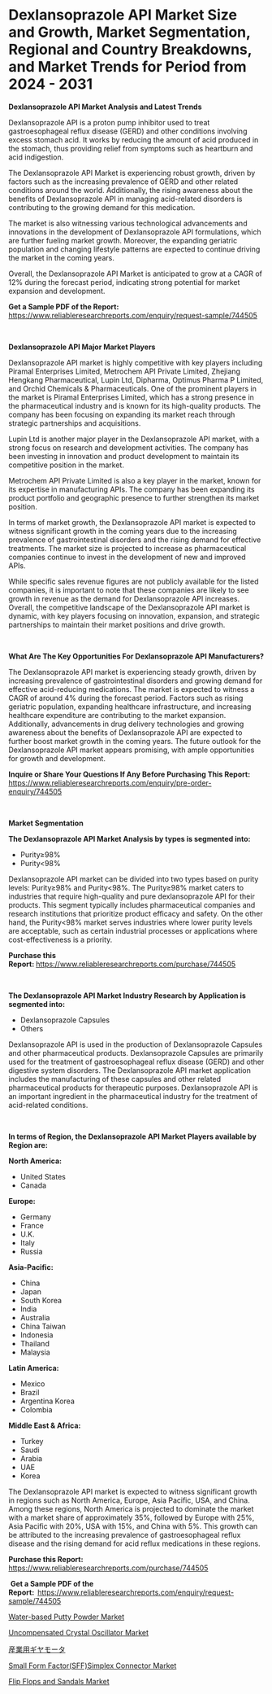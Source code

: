 <p><h1>Dexlansoprazole API Market Size and Growth, Market Segmentation, Regional and Country Breakdowns, and Market Trends for Period from 2024 -  2031</h1></p><p><strong>Dexlansoprazole API Market Analysis and Latest Trends</strong></p>
<p><p>Dexlansoprazole API is a proton pump inhibitor used to treat gastroesophageal reflux disease (GERD) and other conditions involving excess stomach acid. It works by reducing the amount of acid produced in the stomach, thus providing relief from symptoms such as heartburn and acid indigestion.</p><p>The Dexlansoprazole API Market is experiencing robust growth, driven by factors such as the increasing prevalence of GERD and other related conditions around the world. Additionally, the rising awareness about the benefits of Dexlansoprazole API in managing acid-related disorders is contributing to the growing demand for this medication.</p><p>The market is also witnessing various technological advancements and innovations in the development of Dexlansoprazole API formulations, which are further fueling market growth. Moreover, the expanding geriatric population and changing lifestyle patterns are expected to continue driving the market in the coming years.</p><p>Overall, the Dexlansoprazole API Market is anticipated to grow at a CAGR of 12% during the forecast period, indicating strong potential for market expansion and development.</p></p>
<p><strong>Get a Sample PDF of the Report:&nbsp;</strong> <a href="https://www.reliableresearchreports.com/enquiry/request-sample/744505">https://www.reliableresearchreports.com/enquiry/request-sample/744505</a></p>
<p>&nbsp;</p>
<p><strong>Dexlansoprazole API Major Market Players</strong></p>
<p><p>Dexlansoprazole API market is highly competitive with key players including Piramal Enterprises Limited, Metrochem API Private Limited, Zhejiang Hengkang Pharmaceutical, Lupin Ltd, Dipharma, Optimus Pharma P Limited, and Orchid Chemicals & Pharmaceuticals. One of the prominent players in the market is Piramal Enterprises Limited, which has a strong presence in the pharmaceutical industry and is known for its high-quality products. The company has been focusing on expanding its market reach through strategic partnerships and acquisitions.</p><p>Lupin Ltd is another major player in the Dexlansoprazole API market, with a strong focus on research and development activities. The company has been investing in innovation and product development to maintain its competitive position in the market. </p><p>Metrochem API Private Limited is also a key player in the market, known for its expertise in manufacturing APIs. The company has been expanding its product portfolio and geographic presence to further strengthen its market position.</p><p>In terms of market growth, the Dexlansoprazole API market is expected to witness significant growth in the coming years due to the increasing prevalence of gastrointestinal disorders and the rising demand for effective treatments. The market size is projected to increase as pharmaceutical companies continue to invest in the development of new and improved APIs.</p><p>While specific sales revenue figures are not publicly available for the listed companies, it is important to note that these companies are likely to see growth in revenue as the demand for Dexlansoprazole API increases. Overall, the competitive landscape of the Dexlansoprazole API market is dynamic, with key players focusing on innovation, expansion, and strategic partnerships to maintain their market positions and drive growth.</p></p>
<p>&nbsp;</p>
<p><strong>What Are The Key Opportunities For Dexlansoprazole API Manufacturers?</strong></p>
<p><p>The Dexlansoprazole API market is experiencing steady growth, driven by increasing prevalence of gastrointestinal disorders and growing demand for effective acid-reducing medications. The market is expected to witness a CAGR of around 4% during the forecast period. Factors such as rising geriatric population, expanding healthcare infrastructure, and increasing healthcare expenditure are contributing to the market expansion. Additionally, advancements in drug delivery technologies and growing awareness about the benefits of Dexlansoprazole API are expected to further boost market growth in the coming years. The future outlook for the Dexlansoprazole API market appears promising, with ample opportunities for growth and development.</p></p>
<p><strong>Inquire or Share Your Questions If Any Before Purchasing This Report:</strong> <a href="https://www.reliableresearchreports.com/enquiry/pre-order-enquiry/744505">https://www.reliableresearchreports.com/enquiry/pre-order-enquiry/744505</a></p>
<p>&nbsp;</p>
<p><strong>Market Segmentation</strong></p>
<p><strong>The Dexlansoprazole API Market Analysis by types is segmented into:</strong></p>
<p><ul><li>Purity≥98%</li><li>Purity<98%</li></ul></p>
<p><p>Dexlansoprazole API market can be divided into two types based on purity levels: Purity≥98% and Purity<98%. The Purity≥98% market caters to industries that require high-quality and pure dexlansoprazole API for their products. This segment typically includes pharmaceutical companies and research institutions that prioritize product efficacy and safety. On the other hand, the Purity<98% market serves industries where lower purity levels are acceptable, such as certain industrial processes or applications where cost-effectiveness is a priority.</p></p>
<p><strong>Purchase this Report:&nbsp;</strong><a href="https://www.reliableresearchreports.com/purchase/744505">https://www.reliableresearchreports.com/purchase/744505</a></p>
<p>&nbsp;</p>
<p><strong>The Dexlansoprazole API Market Industry Research by Application is segmented into:</strong></p>
<p><ul><li>Dexlansoprazole Capsules</li><li>Others</li></ul></p>
<p><p>Dexlansoprazole API is used in the production of Dexlansoprazole Capsules and other pharmaceutical products. Dexlansoprazole Capsules are primarily used for the treatment of gastroesophageal reflux disease (GERD) and other digestive system disorders. The Dexlansoprazole API market application includes the manufacturing of these capsules and other related pharmaceutical products for therapeutic purposes. Dexlansoprazole API is an important ingredient in the pharmaceutical industry for the treatment of acid-related conditions.</p></p>
<p>&nbsp;</p>
<p><strong>In terms of Region, the Dexlansoprazole API Market Players available by Region are:</strong></p>
<p>
    <p> <strong> North America: </strong>
        <ul>
            <li>United States</li>
            <li>Canada</li>
        </ul>
        </p> 
    <p> <strong> Europe: </strong>
        <ul>
            <li>Germany</li>
            <li>France</li>
            <li>U.K.</li>
            <li>Italy</li>
            <li>Russia</li>
        </ul>
        </p> 
    <p> <strong> Asia-Pacific: </strong>
        <ul>
            <li>China</li>
            <li>Japan</li>
            <li>South Korea</li>
            <li>India</li>
            <li>Australia</li>
            <li>China Taiwan</li>
            <li>Indonesia</li>
            <li>Thailand</li>
            <li>Malaysia</li>
        </ul>
        </p> 
    <p> <strong> Latin America: </strong>
        <ul>
            <li>Mexico</li>
            <li>Brazil</li>
            <li>Argentina Korea</li>
            <li>Colombia</li>
        </ul>
        </p> 
    <p> <strong> Middle East & Africa: </strong>
        <ul>
            <li>Turkey</li>
            <li>Saudi</li>
            <li>Arabia</li>
            <li>UAE</li>
            <li>Korea</li>
        </ul>
    </p>
    </p>
<p><p>The Dexlansoprazole API market is expected to witness significant growth in regions such as North America, Europe, Asia Pacific, USA, and China. Among these regions, North America is projected to dominate the market with a market share of approximately 35%, followed by Europe with 25%, Asia Pacific with 20%, USA with 15%, and China with 5%. This growth can be attributed to the increasing prevalence of gastroesophageal reflux disease and the rising demand for acid reflux medications in these regions.</p></p>
<p><strong>Purchase this Report: </strong><a href="https://www.reliableresearchreports.com/purchase/744505">https://www.reliableresearchreports.com/purchase/744505</a></p>
<p>&nbsp;<strong>Get a Sample PDF of the Report:&nbsp;&nbsp;</strong><a href="https://www.reliableresearchreports.com/enquiry/request-sample/744505">https://www.reliableresearchreports.com/enquiry/request-sample/744505</a></p>
<p><strong></strong></p>
<p><p><a href="https://chivalrous-flock-a86.notion.site/Water-based-Putty-Powder-Market-Dynamics-2024-2031-Also-about-Its-Market-Trends-Projections-and-O-901e8326dca84daf9d6d6d2802a467e3">Water-based Putty Powder Market</a></p><p><a href="https://view.publitas.com/reportprime-1/uncompensated-crystal-oscillator-market-size-and-growth-market-segmentation-regional-and-country-breakdowns-and-market-trends-for-period-from-2024-2031/">Uncompensated Crystal Oscillator Market</a></p><p><a href="https://medium.com/@sophiaard2003/2024%E5%B9%B4%E3%81%8B%E3%82%892031%E5%B9%B4%E3%81%BE%E3%81%A7%E3%81%AE%E6%9C%9F%E9%96%93%E3%81%AB%E4%BA%88%E6%B8%AC%E3%81%95%E3%82%8C%E3%82%8B%E7%94%A3%E6%A5%AD%E7%94%A8%E3%82%AE%E3%83%A4%E3%83%A2%E3%83%BC%E3%82%BF%E3%83%BC%E5%B8%82%E5%A0%B4%E3%81%AE%E5%88%86%E6%9E%90%E3%81%A8%E3%82%B5%E3%82%A4%E3%82%BA%E4%BA%88%E6%B8%AC-f81bfc9087d6">産業用ギヤモータ</a></p><p><a href="https://view.publitas.com/reportprime-1/small-form-factor-sff-simplex-connector-market-a-comprehensive-report-of-its-market-share-growth-trends-2024-2031/">Small Form Factor(SFF)Simplex Connector Market</a></p><p><a href="https://angry-finch-aaf.notion.site/Flip-Flops-and-Sandals-Market-Research-Report-Forecasted-for-Period-from-2024-2031-by-Market-Type-f0944e2e724647cb97991b5d6e367f65">Flip Flops and Sandals Market</a></p></p>